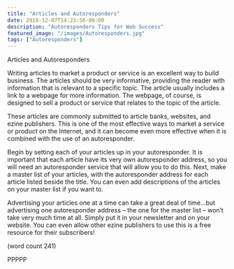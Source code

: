 ```yaml
---
title: "Articles and Autoresponders"
date: 2019-12-07T14:23:56-08:00
description: "Autoresponders Tips for Web Success"
featured_image: "/images/Autoresponders.jpg"
tags: ["Autoresponders"]
---
```


Articles and Autoresponders

Writing articles to market a product or service is an 
excellent way to build business. The articles should
be very informative, providing the reader with 
information that is relevant to a specific topic. The 
article usually includes a link to a webpage for more 
information. The webpage, of course, is designed to 
sell a product or service that relates to the topic of 
the article. 

These articles are commonly submitted to article 
banks, websites, and ezine publishers. This is one 
of the most effective ways to market a service or 
product on the Internet, and it can become even more 
effective when it is combined with the use of an 
autoresponder.

Begin by setting each of your articles up in your 
autoresponder. It is important that each article have 
its very own autoresponder address, so you will 
need an autoresponder service that will allow you to 
do this. Next, make a master list of your articles, with 
the autoresponder address for each article listed 
beside the title. You can even add descriptions of the 
articles on your master list if you want to.

Advertising your articles one at a time can take a 
great deal of time…but advertising one autoresponder 
address – the one for the master list – won’t take 
very much time at all. Simply put it in your newsletter 
and on your website. You can even allow other 
ezine publishers to use this is a free resource for 
their subscribers!

(word count 241)

PPPPP

